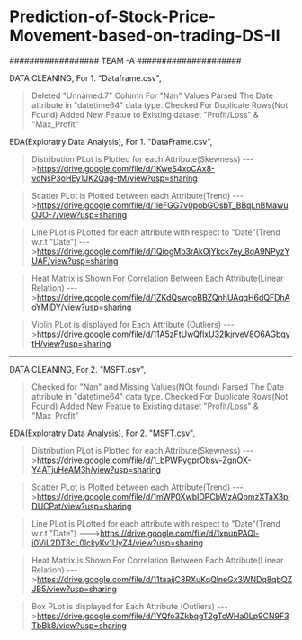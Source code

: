 # Prediction-of-Stock-Price-Movement-based-on-trading-DS-II

################## TEAM -A #####################

DATA CLEANING,
For 1. "Dataframe.csv",
>Deleted "Unnamed:7" Column For "Nan" Values
>Parsed The Date attribute in "datetime64" data type.
>Checked For Duplicate Rows(Not Found)
>Added New Featue to Existing dataset "Profit/Loss" & "Max_Profit"

EDA(Exploratry Data Analysis),
For 1. "DataFrame.csv",
>Distribution PLot is Plotted for each Attribute(Skewness)
    --->https://drive.google.com/file/d/1KweS4xoCAx8-vdNsP3oHEy1JK2Qag-tM/view?usp=sharing 

>Scatter PLot is Plotted between each Attribute(Trend)
    --->https://drive.google.com/file/d/1leFGG7v0pobGOsbT_BBqLnBMawuOJO-7/view?usp=sharing

>Line PLot is PLotted for each attribute with respect to "Date"(Trend w.r.t "Date")
    --->https://drive.google.com/file/d/1QiogMb3rAkOjYkck7ey_8qA9NPyzYUAF/view?usp=sharing

>Heat Matrix is Shown For Correlation Between Each Attribute(Linear Relation)
    --->https://drive.google.com/file/d/1ZKdQswgoBBZQnhUAqqH6dQFDhAoYMiDY/view?usp=sharing

>Violin PLot is displayed for Each Attribute (Outliers)
    --->https://drive.google.com/file/d/11A5zFtUwQflxU32lkjrveV8O6AGbqytH/view?usp=sharing 

*********************************************************************************************

DATA CLEANING,
For 2. "MSFT.csv",
>Checked for "Nan" and Missing Values(NOt found)
>Parsed The Date attribute in "datetime64" data type.
>Checked For Duplicate Rows(Not Found)
>Added New Featue to Existing dataset "Profit/Loss" & "Max_Profit"

EDA(Exploratry Data Analysis),
For 2. "MSFT.csv",
>Distribution PLot is Plotted for each Attribute(Skewness)
   --->https://drive.google.com/file/d/1_bPWPygprObsv-ZgnOX-Y4ATjuHeAM3h/view?usp=sharing

>Scatter PLot is Plotted between each Attribute(Trend)
   --->https://drive.google.com/file/d/1mWP0XwbIDPCbWzAQpmzXTaX3piDUCPat/view?usp=sharing

>Line PLot is PLotted for each attribute with respect to "Date"(Trend w.r.t "Date")
   --->https://drive.google.com/file/d/1xpupPAQl-i0ViL2DT3cL0lckyKv1UyZ4/view?usp=sharing

>Heat Matrix is Shown For Correlation Between Each Attribute(Linear Relation)
   --->https://drive.google.com/file/d/11taaijC8RXuKqQlneGx3WNDq8qbQZJB5/view?usp=sharing

>Box PLot is displayed for Each Attribute (Outliers)
    --->https://drive.google.com/file/d/1YQfo3ZkbqgT2gTcWHa0Lp9CN9F3TbBk8/view?usp=sharing
